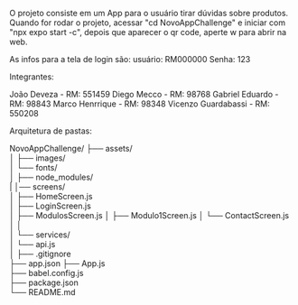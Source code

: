 O projeto consiste em um App para o usuário tirar dúvidas sobre produtos.
Quando for rodar o projeto, acessar "cd NovoAppChallenge" e iniciar com "npx expo start -c", depois que aparecer o qr code, aperte w para abrir na web.

As infos para a tela de login são: usuário: RM000000  Senha: 123

Integrantes:

João Deveza - RM: 551459
Diego Mecco - RM: 98768
Gabriel Eduardo - RM: 98843
Marco Henrrique - RM: 98348
Vicenzo Guardabassi - RM: 550208


Arquitetura de pastas:

NovoAppChallenge/
├── assets/                  
│   ├── images/              
│   └── fonts/       
│
├── node_modules/            
|
│── screens/             
│ ├── HomeScreen.js    
│ ├── LoginScreen.js   
│ ├── ModulosScreen.js 
│ ├── Modulo1Screen.js 
│ └── ContactScreen.js 
│ │  
│ └── services/            
│     └── api.js           
│
├── .gitignore               
├── app.json
├── App.js                
├── babel.config.js         
├── package.json            
└── README.md               
